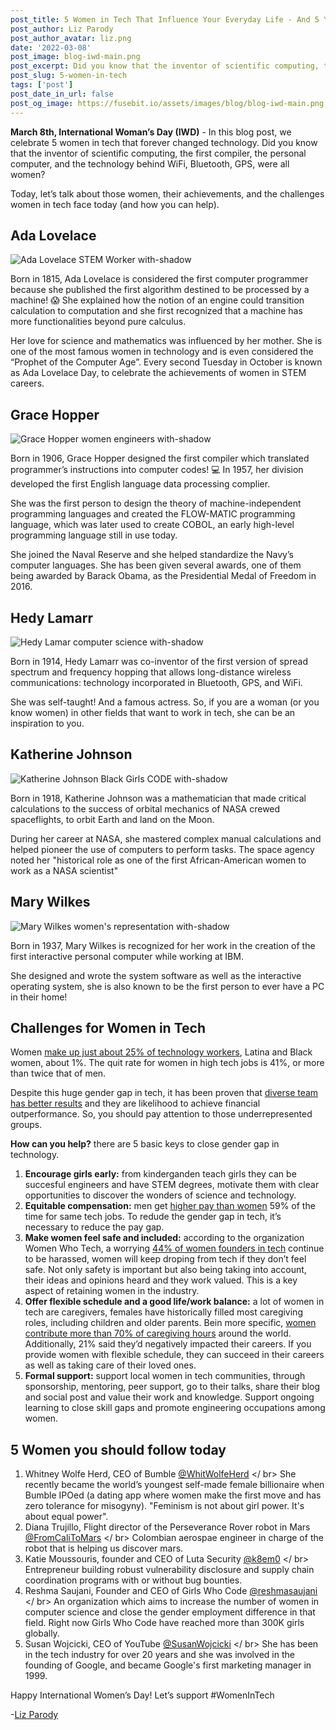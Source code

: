 ```yaml
---
post_title: 5 Women in Tech That Influence Your Everyday Life - And 5 You Should Follow Today
post_author: Liz Parody
post_author_avatar: liz.png
date: '2022-03-08'
post_image: blog-iwd-main.png
post_excerpt: Did you know that the inventor of scientific computing, the first compiler, the personal computer, and the technology behind WiFi, Bluetooth, GPS, were all women?
post_slug: 5-women-in-tech
tags: ['post']
post_date_in_url: false
post_og_image: https://fusebit.io/assets/images/blog/blog-iwd-main.png
---
```


**March 8th, International Woman’s Day (IWD)** - In this blog post, we celebrate 5 women in tech that forever changed technology. Did you know that the inventor of scientific computing, the first compiler, the personal computer, and the technology behind WiFi, Bluetooth, GPS, were all women?

Today, let’s talk about those women, their achievements, and the challenges women in tech face today (and how you can help).

## Ada Lovelace
![Ada Lovelace STEM Worker with-shadow](blog-iwd-ada-lovelace.png "Ada Lovelace STEM worker")

Born in 1815, Ada Lovelace is considered the first computer programmer because she published the first algorithm destined to be processed by a machine! 😱 She explained how the notion of an engine could transition calculation to computation and she first recognized that a machine has more functionalities beyond pure calculus. 

Her love for science and mathematics was influenced by her mother. She is one of the most famous women in technology and is even considered the “Prophet of the Computer Age”. Every second Tuesday in October is known as Ada Lovelace Day, to celebrate the achievements of women in STEM careers.

## Grace Hopper
![Grace Hopper women engineers with-shadow](blog-iwd-grace-hopper.png "Grace Hopper women engineers")

Born in 1906, Grace Hopper designed the first compiler which translated programmer’s instructions into computer codes! 💻 In 1957, her division developed the first English language data processing complier. 

She was the first person to design the theory of machine-independent programming languages and created the FLOW-MATIC programming language, which was later used to create COBOL, an early high-level programming language still in use today.

She joined the Naval Reserve and she helped standardize the Navy’s computer languages. She has been given several awards, one of them being awarded by Barack Obama, as the Presidential Medal of Freedom in 2016.

## Hedy Lamarr
![Hedy Lamar computer science with-shadow](blog-iwd-hedy-lamarr.png "Hedy Lamar computer science")

Born in 1914, Hedy Lamarr was co-inventor of the first version of spread spectrum and frequency hopping that allows long-distance wireless communications: technology incorporated in Bluetooth, GPS, and WiFi.

She was self-taught! And a famous actress. So, if you are a woman (or you know women) in other fields that want to work in tech, she can be an inspiration to you.

## Katherine Johnson
![Katherine Johnson Black Girls CODE with-shadow](blog-iwd-katherine-johnson.png "Katherine Johnson Black Girls CODE")

Born in 1918, Katherine Johnson was a mathematician that made critical calculations to the success of orbital mechanics of NASA crewed spaceflights, to orbit Earth and land on the Moon.

During her career at NASA, she mastered complex manual calculations and helped pioneer the use of computers to perform tasks. The space agency noted her "historical role as one of the first African-American women to work as a NASA scientist"

## Mary Wilkes
![Mary Wilkes women's representation with-shadow](blog-iwd-mary-wilkes.png "Mary Wilkes women's representation")

Born in 1937, Mary Wilkes is recognized for her work in the creation of the first interactive personal computer while working at IBM.

She designed and wrote the system software as well as the interactive operating system, she is also known to be the first person to ever have a PC in their home! 

## Challenges for Women in Tech

Women [make up just about 25% of technology workers](https://fortune.com/2021/09/15/women-in-tech-gender-gap-inclusion-mentorship), Latina and Black women, about 1%. The quit rate for women in high tech jobs is 41%, or more than twice that of men.

Despite this huge gender gap in tech, it has been proven that [diverse team has better results](https://www.mckinsey.com/featured-insights/diversity-and-inclusion/diversity-wins-how-inclusion-matters) and they are likelihood to achieve financial outperformance. So, you should pay attention to those underrepresented groups.

**How can you help?** there are 5 basic keys to close gender gap in technology.

1. **Encourage girls early:** from kinderganden teach girls they can be succesful engineers and have STEM degrees, motivate them with clear opportunities to discover the wonders of science and technology.
2. **Equitable compensation:** men get [higher pay than women](https://www.bloomberg.com/news/articles/2021-05-19/gender-pay-gap-in-tech-male-job-candidates-paid-3-higher-than-women) 59% of the time for same tech jobs. To redude the gender gap in tech, it’s necessary to reduce the pay gap.
3. **Make women feel safe and included:** according to the organization Women Who Tech, a worrying [44% of women founders in tech](https://womenwhotech.org/data-and-resources/state-women-tech-and-startups) continue to be harassed, women will keep droping from tech if they don’t feel safe. Not only safety is important but also being taking into account, their ideas and opinions heard and they work valued. This is a key aspect of retaining women in the industry.
4. **Offer flexible schedule and a good life/work balance:** a lot of women in tech are caregivers, females have historically filled most caregiving roles, including children and older parents. Bein more specific, [women contribute more than 70% of caregiving hours](https://www.techopedia.com/5-ways-to-support-women-in-your-tech-company/2/34500) around the world. Additionally, 21% said they’d negatively impacted their careers. If you provide women with flexible schedule, they can succeed in their careers as well as taking care of their loved ones. 
5. **Formal support:** support local women in tech communities, through sponsorship, mentoring, peer support, go to their talks, share their blog and social post and value their work and knowledge. Support ongoing learning to close skill gaps and promote engineering occupations among women.

## 5 Women you should follow today

1. Whitney Wolfe Herd, CEO of Bumble [@WhitWolfeHerd](https://twitter.com/WhitWolfeHerd)
</ br> She recently became the world’s youngest self-made female billionaire when Bumble IPOed (a dating app where women make the first move and has zero tolerance for misogyny). "Feminism is not about girl power. It's about equal power".
2. Diana Trujillo, Flight director of the Perseverance Rover robot in Mars [@FromCaliToMars](https://twitter.com/FromCaliToMars)
</ br> Colombian aerospae engineer in charge of the robot that is helping us discover mars.
3. Katie Moussouris, founder and CEO of Luta Security [@k8em0](https://twitter.com/k8em0)
</ br> Entrepreneur building robust vulnerability disclosure and supply chain coordination programs with or without bug bounties.
4. Reshma Saujani, Founder and CEO of Girls Who Code [@reshmasaujani](https://twitter.com/reshmasaujani)
</ br> An organization which aims to increase the number of women in computer science and close the gender employment difference in that field. Right now Girls Who Code have reached more than 300K girls globally.
5. Susan Wojcicki, CEO of YouTube [@SusanWojcicki](https://twitter.com/SusanWojcicki)
</ br> She has been in the tech industry for over 20 years and she was involved in the founding of Google, and became Google's first marketing manager in 1999.

Happy International Women’s Day! Let’s support #WomenInTech

-[Liz Parody](https://twitter.com/lizparody23)